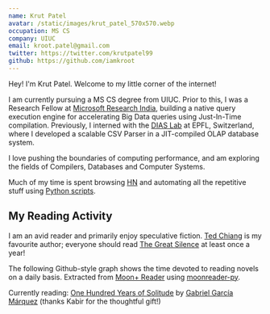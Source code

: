 ```yaml
---
name: Krut Patel
avatar: /static/images/krut_patel_570x570.webp
occupation: MS CS
company: UIUC
email: kroot.patel@gmail.com
twitter: https://twitter.com/krutpatel99
github: https://github.com/iamkroot
---
```


Hey! I'm Krut Patel. Welcome to my little corner of the internet!

I am currently pursuing a MS CS degree from UIUC. Prior to this, I was a Research Fellow at [Microsoft Research India](https://www.microsoft.com/en-us/research/lab/microsoft-research-india/), building a native query execution engine for accelerating Big Data queries using Just-In-Time compilation. Previously, I interned with the [DIAS Lab](https://www.epfl.ch/labs/dias/) at EPFL, Switzerland, where I developed a scalable CSV Parser in a JIT-compiled OLAP database system.

I love pushing the boundaries of computing performance, and am exploring the fields of Compilers, Databases and Computer Systems.

Much of my time is spent browsing [HN](https://news.ycombinator.com/) and automating all the repetitive stuff using [Python scripts](https://github.com/iamkroot/misc-scripts/).

## My Reading Activity

I am an avid reader and primarily enjoy speculative fiction. [Ted Chiang](https://en.wikipedia.org/wiki/Ted_Chiang) is my favourite author; everyone should read [The Great Silence](https://nautil.us/the-great-silence-237510/) at least once a year!

The following Github-style graph shows the time devoted to reading novels on a daily basis. Extracted from [Moon+ Reader](https://play.google.com/store/apps/details?id=com.flyersoft.moonreader) using [moonreader-py](https://github.com/iamkroot/moonreader-py).

<ReadingActivity rawCalData={props.rawCalData} />

Currently reading: [One Hundred Years of Solitude](https://en.wikipedia.org/wiki/One_Hundred_Years_of_Solitude) by [Gabriel García Márquez](https://en.wikipedia.org/wiki/Gabriel_Garc%C3%ADa_M%C3%A1rquez) (thanks Kabir for the thoughtful gift!)
